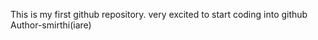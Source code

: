 This is my first github repository. very excited to start coding into github
<br>
Author-smirthi(iare)
